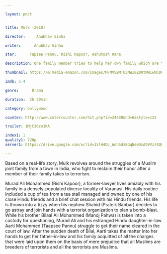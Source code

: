 ```yaml
---

layout: post


title: Mulk (2018)

director:     Anubhav Sinha

writer:      Anubhav Sinha

star:      Tapsee Pannu, Rishi Kapoor, Ashutosh Rana

description: One family member tries to help her own family which are trapped in a dark controversy.

thumbnail: https://m.media-amazon.com/images/M/MV5BMTU3NWI0ZDUtMWIwNC00MmY0LWFiNzctNmVjYmRmNGVkMmQ4XkEyXkFqcGdeQXVyODE5NzE3OTE@._V1_UY268_CR0,0,182,268_AL__QL50.jpg

imdb: 5.4

genre:      Drama

duration:  2h 20min

category: bollywood

counter: http://www.cutercounter.com/hit.php?id=24488&nd=6&style=125

trailer: 1MjC30zo1KA

index1: 1
quality1: 720p
server1: https://drive.google.com/uc?id=1SlH4QL_Woh6dzBGqNeeDxAOVVi74QOx_&export=download

---
```


Based on a real-life story, Mulk revolves around the struggles of a Muslim joint family from a town in India, who fight to reclaim their honor after a member of their family takes to terrorism.

Murad Ali Mohammed (Rishi Kapoor), a former-lawyer lives amiably with his family in a densely-populated diverse locality of Varanasi. His daily routine included a cup of tea from a tea stall managed and owned by one of his close Hindu friends and a brief chat session with his Hindu friends. His life is thrown into a tizzy when his nephew Shahid (Prateik Babbar) decides to go astray and join hands with a terrorist organization to plan a bomb-blast. While his brother Bilaal Ali Mohammed (Manoj Pahwa) is taken into a custody for questioning, Murad Ali and his estranged Hindu daughter-in-law Aarti Mohammed (Taapsee Pannu) struggle to get their name cleared in the court of law. After the sudden death of Bilal, Aarti takes the matter into her hands to get her father-in-law and his family acquitted of all the charges that were laid upon them on the basis of mere prejudice that all Muslims are breeders of terrorists and all the terrorists are Muslims.